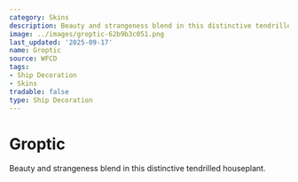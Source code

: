 ```yaml
---
category: Skins
description: Beauty and strangeness blend in this distinctive tendrilled houseplant.
image: ../images/groptic-62b9b3c051.png
last_updated: '2025-09-17'
name: Groptic
source: WFCD
tags:
- Ship Decoration
- Skins
tradable: false
type: Ship Decoration
---
```


# Groptic

Beauty and strangeness blend in this distinctive tendrilled houseplant.

